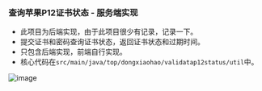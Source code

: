 ### 查询苹果P12证书状态 - 服务端实现

- 此项目为后端实现，由于此项目很少有记录，记录一下。
- 提交证书和密码查询证书状态，返回证书状态和过期时间。
- 只包含后端实现，前端自行实现。
- 核心代码在`src/main/java/top/dongxiaohao/validatap12status/util`中。

![image](https://github.com/Dongxiaohaoo/ValidataP12Status/img/response.png)